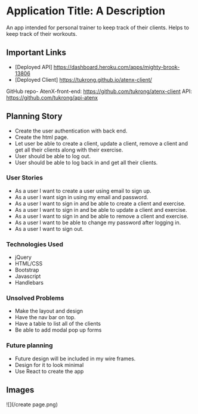 # Application Title: A Description
An app intended for personal trainer to keep track of their clients. Helps to keep track of their workouts.

## Important Links

- [Deployed API] https://dashboard.heroku.com/apps/mighty-brook-13806
- [Deployed Client] https://tukrong.github.io/atenx-client/

GitHub repo-
AtenX-front-end: https://github.com/tukrong/atenx-client
API: https://github.com/tukrong/api-atenx

## Planning Story

- Create the user authentication with back end.
- Create the html page.
- Let user be able to create a client, update a client, remove a client and get all their clients along with their exercise.
- User should be able to log out.
- User should be able to log back in and get all their clients.


### User Stories

- As a user I want to create a user using email to sign up.
- As a user I want sign in using my email and password.
- As a user I want to sign in and be able to create a client and exercise.
- As a user I want to sign in and be able to update a client and exercise.
- As a user I want to sign in and be able to remove a client and exercise.
- As a user I want to be able to change my password after logging in.
- As a user I want to sign out.

### Technologies Used

- jQuery
- HTML/CSS
- Bootstrap
- Javascript
- Handlebars

### Unsolved Problems

- Make the layout and design
- Have the nav bar on top.
- Have a table to list all of the clients
- Be able to add modal pop up forms

### Future planning
- Future design will be included in my wire frames.
- Design for it to look minimal
- Use React to create the app

## Images
![](/create page.png)

